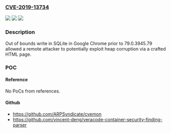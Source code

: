 ### [CVE-2019-13734](https://cve.mitre.org/cgi-bin/cvename.cgi?name=CVE-2019-13734)
![](https://img.shields.io/static/v1?label=Product&message=Chrome&color=blue)
![](https://img.shields.io/static/v1?label=Version&message=%3C%2079.0.3945.79%20&color=brighgreen)
![](https://img.shields.io/static/v1?label=Vulnerability&message=Out%20of%20bounds%20write&color=brighgreen)

### Description

Out of bounds write in SQLite in Google Chrome prior to 79.0.3945.79 allowed a remote attacker to potentially exploit heap corruption via a crafted HTML page.

### POC

#### Reference
No PoCs from references.

#### Github
- https://github.com/ARPSyndicate/cvemon
- https://github.com/vincent-deng/veracode-container-security-finding-parser

